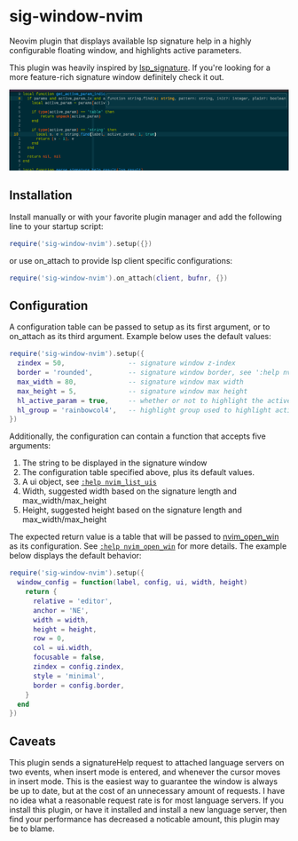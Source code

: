 # sig-window-nvim

Neovim plugin that displays available lsp signature help in a highly configurable floating window, and highlights active parameters.

This plugin was heavily inspired by [lsp_signature](https://github.com/ray-x/lsp_signature.nvim). If you're looking for a more feature-rich signature window definitely check it out.

![](/screenshots/sig-window-nvim.png)

## Installation

Install manually or with your favorite plugin manager and add the following line to your startup script:

```lua
require('sig-window-nvim').setup({})
```

or use on_attach to provide lsp client specific configurations:

```lua
require('sig-window-nvim').on_attach(client, bufnr, {})
```

## Configuration

A configuration table can be passed to setup as its first argument, or to on_attach as its third argument. Example below uses the default values:

```lua
require('sig-window-nvim').setup({
  zindex = 50,                -- signature window z-index
  border = 'rounded',         -- signature window border, see ':help nvim_open_win' for possible values
  max_width = 80,             -- signature window max width
  max_height = 5,             -- signature window max height
  hl_active_param = true,     -- whether or not to highlight the active parameter
  hl_group = 'rainbowcol4',   -- highlight group used to highlight active parameter
})
```

Additionally, the configuration can contain a function that accepts five arguments:

1. The string to be displayed in the signature window
2. The configuration table specified above, plus its default values.
3. A ui object, see [`:help nvim_list_uis`](https://neovim.io/doc/user/api.html#nvim_list_uis())
4. Width, suggested width based on the signature length and max_width/max_height
5. Height, suggested height based on the signature length and max_width/max_height

The expected return value is a table that will be passed to [nvim_open_win](https://neovim.io/doc/user/api.html#nvim_open_win()) as its configuration. See [`:help nvim_open_win`](https://neovim.io/doc/user/api.html#nvim_open_win()) for more details. The example below displays the default behavior:

```lua
require('sig-window-nvim').setup({
  window_config = function(label, config, ui, width, height)
    return {
      relative = 'editor',
      anchor = 'NE',
      width = width,
      height = height,
      row = 0,
      col = ui.width,
      focusable = false,
      zindex = config.zindex,
      style = 'minimal',
      border = config.border,
    }
  end
})
```

## Caveats

This plugin sends a signatureHelp request to attached language servers on two events, when insert mode is entered, and whenever the cursor moves in insert mode. This is the easiest way to guarantee the window is always be up to date, but at the cost of an unnecessary amount of requests. I have no idea what a reasonable request rate is for most language servers. If you install this plugin, or have it installed and install a new language server, then find your performance has decreased a noticable amount, this plugin may be to blame.
